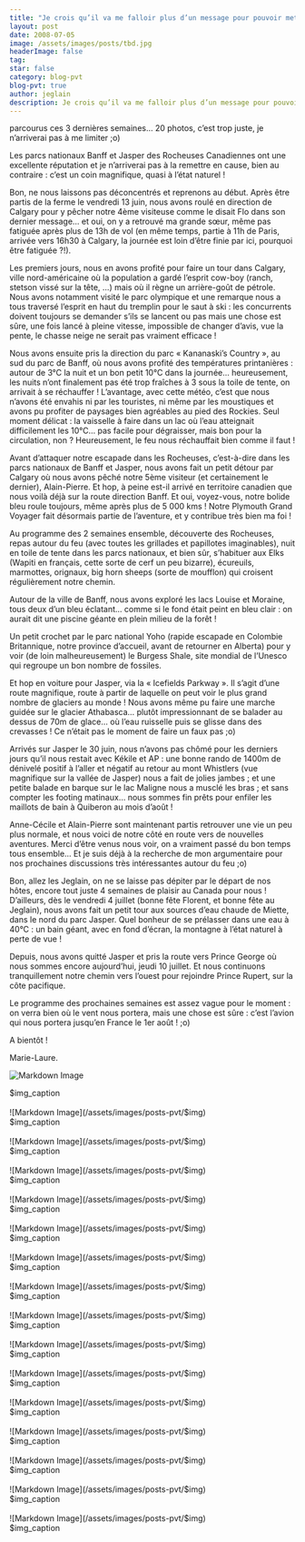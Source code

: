 ```yaml
---
title: "Je crois qu’il va me falloir plus d’un message pour pouvoir mettre"
layout: post
date: 2008-07-05
image: /assets/images/posts/tbd.jpg
headerImage: false
tag:
star: false
category: blog-pvt
blog-pvt: true
author: jeglain
description: Je crois qu’il va me falloir plus d’un message pour pouvoir mettre
---
```

parcourus ces 3 dernières semaines… 20 photos, c’est trop juste, je
n’arriverai pas à me limiter ;o)

Les parcs nationaux Banff et Jasper des Rocheuses Canadiennes ont une
excellente réputation et je n’arriverai pas à la remettre en cause,
bien au contraire : c’est un coin magnifique, quasi à l’état
naturel !

Bon, ne nous laissons pas déconcentrés et reprenons au début. Après
être partis de la ferme le vendredi 13 juin, nous avons roulé en
direction de Calgary pour y pêcher notre 4ème visiteuse comme le
disait Flo dans son dernier message… et oui, on y a retrouvé ma
grande sœur, même pas fatiguée après plus de 13h de vol (en même
temps, partie à 11h de Paris, arrivée vers 16h30 à Calgary, la
journée est loin d’être finie par ici, pourquoi être
fatiguée ?!).

Les premiers jours, nous en avons profité pour faire un tour dans
Calgary, ville nord-américaine où la population a gardé l’esprit
cow-boy (ranch, stetson vissé sur la tête, …) mais où il règne un
arrière-goût de pétrole. Nous avons notamment visité le parc
olympique et une remarque nous a tous traversé l’esprit en haut du
tremplin pour le saut à ski : les concurrents doivent toujours se
demander s’ils se lancent ou pas mais une chose est sûre, une fois
lancé à pleine vitesse, impossible de changer d’avis, vue la pente,
le chasse neige ne serait pas vraiment efficace !

Nous avons ensuite pris la direction du parc « Kananaski’s
Country », au sud du parc de Banff, où nous avons profité des
températures printanières : autour de 3°C la nuit et un bon petit
10°C dans la journée… heureusement, les nuits n’ont finalement pas
été trop fraîches à 3 sous la toile de tente, on arrivait à se
réchauffer ! L’avantage, avec cette météo, c’est que nous
n’avons été envahis ni par les touristes, ni même par les
moustiques et avons pu profiter de paysages bien agréables au pied des
Rockies. Seul moment délicat : la vaisselle à faire dans un lac où
l’eau atteignait difficilement les 10°C… pas facile pour
dégraisser, mais bon pour la circulation, non ? Heureusement, le feu
nous réchauffait bien comme il faut !

Avant d’attaquer notre escapade dans les Rocheuses, c’est-à-dire
dans les parcs nationaux de Banff et Jasper, nous avons fait un petit
détour par Calgary où nous avons pêché notre 5ème visiteur (et
certainement le dernier), Alain-Pierre. Et hop, à peine est-il arrivé
en territoire canadien que nous voilà déjà sur la route direction
Banff. Et oui, voyez-vous, notre bolide bleu roule toujours, même
après plus de 5 000 kms ! Notre Plymouth Grand Voyager fait
désormais partie de l’aventure, et y contribue très bien ma foi !

Au programme des 2 semaines ensemble, découverte des Rocheuses, repas
autour du feu (avec toutes les grillades et papillotes imaginables),
nuit en toile de tente dans les parcs nationaux, et bien sûr,
s’habituer aux Elks (Wapiti en français, cette sorte de cerf un peu
bizarre), écureuils, marmottes, orignaux, big horn sheeps (sorte de
moufflon) qui croisent régulièrement notre chemin.

Autour de la ville de Banff, nous avons exploré les lacs Louise et
Moraine, tous deux d’un bleu éclatant… comme si le fond était
peint en bleu clair : on aurait dit une piscine géante en plein milieu
de la forêt !

Un petit crochet par le parc national Yoho (rapide escapade en Colombie
Britannique, notre province d’accueil, avant de retourner en Alberta)
pour y voir (de loin malheureusement) le Burgess Shale, site mondial de
l’Unesco qui regroupe un bon nombre de fossiles.

Et hop en voiture pour Jasper, via la « Icefields Parkway ». Il
s’agit d’une route magnifique, route à partir de laquelle on peut
voir le plus grand nombre de glaciers au monde ! Nous avons même pu
faire une marche guidée sur le glacier Athabasca… plutôt
impressionnant de se balader au dessus de 70m de glace… où l’eau
ruisselle puis se glisse dans des crevasses ! Ce n’était pas le
moment de faire un faux pas ;o)

Arrivés sur Jasper le 30 juin, nous n’avons pas chômé pour les
derniers jours qu’il nous restait avec Kékile et AP : une bonne
rando de 1400m de dénivelé positif à l’aller et négatif au retour
au mont Whistlers (vue magnifique sur la vallée de Jasper) nous a fait
de jolies jambes ; et une petite balade en barque sur le lac Maligne
nous a musclé les bras ; et sans compter les footing matinaux… nous
sommes fin prêts pour enfiler les maillots de bain à Quiberon au mois
d’août !

Anne-Cécile et Alain-Pierre sont maintenant partis retrouver une vie un
peu plus normale, et nous voici de notre côté en route vers de
nouvelles aventures. Merci d’être venus nous voir, on a vraiment
passé du bon temps tous ensemble… Et je suis déjà à la recherche
de mon argumentaire pour nos prochaines discussions très intéressantes
autour du feu ;o)

Bon, allez les Jeglain, on ne se laisse pas dépiter par le départ de
nos hôtes, encore tout juste 4 semaines de plaisir au Canada pour
nous ! D’ailleurs, dès le vendredi 4 juillet (bonne fête Florent,
et bonne fête au Jeglain), nous avons fait un petit tour aux sources
d’eau chaude de Miette, dans le nord du parc Jasper. Quel bonheur de
se prélasser dans une eau à 40°C : un bain géant, avec en fond
d’écran, la montagne à l’état naturel à perte de vue !

Depuis, nous avons quitté Jasper et pris la route vers Prince George
où nous sommes encore aujourd’hui, jeudi 10 juillet. Et nous
continuons tranquillement notre chemin vers l’ouest pour rejoindre
Prince Rupert, sur la côte pacifique.

Le programme des prochaines semaines est assez vague pour le moment :
on verra bien où le vent nous portera, mais une chose est sûre :
c’est l’avion qui nous portera jusqu’en France le 1er
août ! ;o)

A bientôt !

Marie-Laure.

![Markdown Image](/assets/images/posts-pvt/$img)
<figcaption class="caption">$img_caption</figcaption>
<br>
![Markdown Image](/assets/images/posts-pvt/$img)
<figcaption class="caption">$img_caption</figcaption>
<br>
![Markdown Image](/assets/images/posts-pvt/$img)
<figcaption class="caption">$img_caption</figcaption>
<br>
![Markdown Image](/assets/images/posts-pvt/$img)
<figcaption class="caption">$img_caption</figcaption>
<br>
![Markdown Image](/assets/images/posts-pvt/$img)
<figcaption class="caption">$img_caption</figcaption>
<br>
![Markdown Image](/assets/images/posts-pvt/$img)
<figcaption class="caption">$img_caption</figcaption>
<br>
![Markdown Image](/assets/images/posts-pvt/$img)
<figcaption class="caption">$img_caption</figcaption>
<br>
![Markdown Image](/assets/images/posts-pvt/$img)
<figcaption class="caption">$img_caption</figcaption>
<br>
![Markdown Image](/assets/images/posts-pvt/$img)
<figcaption class="caption">$img_caption</figcaption>
<br>
![Markdown Image](/assets/images/posts-pvt/$img)
<figcaption class="caption">$img_caption</figcaption>
<br>
![Markdown Image](/assets/images/posts-pvt/$img)
<figcaption class="caption">$img_caption</figcaption>
<br>
![Markdown Image](/assets/images/posts-pvt/$img)
<figcaption class="caption">$img_caption</figcaption>
<br>
![Markdown Image](/assets/images/posts-pvt/$img)
<figcaption class="caption">$img_caption</figcaption>
<br>
![Markdown Image](/assets/images/posts-pvt/$img)
<figcaption class="caption">$img_caption</figcaption>
<br>
![Markdown Image](/assets/images/posts-pvt/$img)
<figcaption class="caption">$img_caption</figcaption>
<br>
![Markdown Image](/assets/images/posts-pvt/$img)
<figcaption class="caption">$img_caption</figcaption>
<br>
